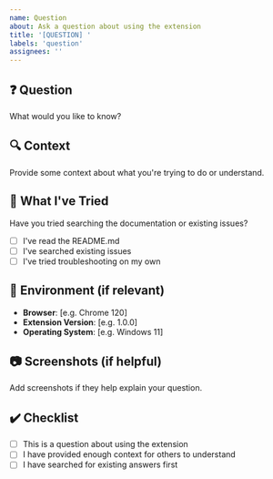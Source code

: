 ```yaml
---
name: Question
about: Ask a question about using the extension
title: '[QUESTION] '
labels: 'question'
assignees: ''
---
```


## ❓ Question
What would you like to know?

## 🔍 Context
Provide some context about what you're trying to do or understand.

## 🤔 What I've Tried
Have you tried searching the documentation or existing issues?
- [ ] I've read the README.md
- [ ] I've searched existing issues
- [ ] I've tried troubleshooting on my own

## 📱 Environment (if relevant)
- **Browser**: [e.g. Chrome 120]
- **Extension Version**: [e.g. 1.0.0]
- **Operating System**: [e.g. Windows 11]

## 📷 Screenshots (if helpful)
Add screenshots if they help explain your question.

## ✔️ Checklist
- [ ] This is a question about using the extension
- [ ] I have provided enough context for others to understand
- [ ] I have searched for existing answers first
